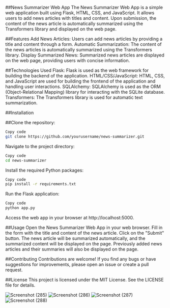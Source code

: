 ##News Summarizer Web App
The News Summarizer Web App is a simple web application built using Flask, HTML, CSS, and JavaScript. It allows users to add news articles with titles and content. Upon submission, the content of the news article is automatically summarized using the Transformers library and displayed on the web page.

##Features
Add News Articles: Users can add news articles by providing a title and content through a form.
Automatic Summarization: The content of the news articles is automatically summarized using the Transformers library.
Display Summarized News: Summarized news articles are displayed on the web page, providing users with concise information.

##Technologies Used
Flask: Flask is used as the web framework for building the backend of the application.
HTML/CSS/JavaScript: HTML, CSS, and JavaScript are used for building the frontend of the application and handling user interactions.
SQLAlchemy: SQLAlchemy is used as the ORM (Object-Relational Mapping) library for interacting with the SQLite database.
Transformers: The Transformers library is used for automatic text summarization.

##Installation

##Clone the repository:

```bash
Copy code
git clone https://github.com/yourusername/news-summarizer.git
```
Navigate to the project directory:

```bash
Copy code
cd news-summarizer
```
Install the required Python packages:

```bash
Copy code
pip install -r requirements.txt
```

Run the Flask application:

```bash
Copy code
python app.py
```

Access the web app in your browser at http://localhost:5000.

##Usage
Open the News Summarizer Web App in your web browser.
Fill in the form with the title and content of the news article.
Click on the "Submit" button.
The news article will be summarized automatically, and the summarized content will be displayed on the page.
Previously added news articles and their summaries will also be displayed on the page.

##Contributing
Contributions are welcome! If you find any bugs or have suggestions for improvements, please open an issue or create a pull request.

##License
This project is licensed under the MIT License. See the LICENSE file for details.

![Screenshot (285)](https://github.com/Sahasra-Kesara/news-summarizer-FullStack/assets/121740972/496a67fa-38c7-4fc6-9deb-4e2df0bd3dda)
![Screenshot (286)](https://github.com/Sahasra-Kesara/news-summarizer-FullStack/assets/121740972/82e7c08f-c19d-4e78-90cb-8187fcf611d7)
![Screenshot (287)](https://github.com/Sahasra-Kesara/news-summarizer-FullStack/assets/121740972/6dfc752e-7e26-4f4a-b4db-b5152c8ca4d5)
![Screenshot (288)](https://github.com/Sahasra-Kesara/news-summarizer-FullStack/assets/121740972/29e23498-cc6a-4798-a7a4-585c89fbbbb0)
